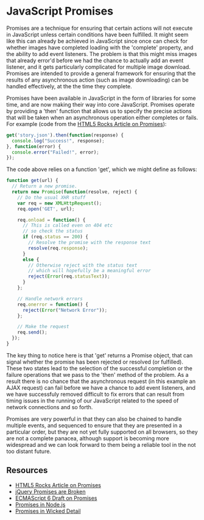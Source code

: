 JavaScript Promises
===================

Promises are a technique for ensuring that certain actions will not execute in JavaScript unless certain conditions have been fulfilled.  It might seem like this can already be achieved in JavaScript since once can check for whether images have completed loading with the 'complete' property, and the ability to add event listeners.  The problem is that this might miss images that already error'd before we had the chance to actually add an event listener, and it gets particularly complicated for multiple image download.  Promises are intended to provide a general framework for ensuring that the results of any asynchronous action (such as image downloading) can be handled effectively, at the the time they complete. 

Promises have been available in JavaScript in the form of libraries for some time, and are now making their way into core JavaScript.  Promises operate by providing a 'then' function that allows us to specify the precise actions that will be taken when an asynchronous operation either completes or fails.  For example (code from the [HTML5 Rocks Article on Promises](http://www.html5rocks.com/en/tutorials/es6/promises)):

```javascript
get('story.json').then(function(response) {
  console.log("Success!", response);
}, function(error) {
  console.error("Failed!", error);
});
```

The code above relies on a function 'get', which we might define as follows:

```javascript
function get(url) {
  // Return a new promise.
  return new Promise(function(resolve, reject) {
    // Do the usual XHR stuff
    var req = new XMLHttpRequest();
    req.open('GET', url);

    req.onload = function() {
      // This is called even on 404 etc
      // so check the status
      if (req.status == 200) {
        // Resolve the promise with the response text
        resolve(req.response);
      }
      else {
        // Otherwise reject with the status text
        // which will hopefully be a meaningful error
        reject(Error(req.statusText));
      }
    };

    // Handle network errors
    req.onerror = function() {
      reject(Error("Network Error"));
    };

    // Make the request
    req.send();
  });
}
```

The key thing to notice here is that 'get' returns a Promise object, that can signal whether the promise has been rejected or resolved (or fulfilled).  These two states lead to the selection of the successful completion or the failure operations that we pass to the 'then' method of the problem.  As a result there is no chance that the asynchronous request (in this example an AJAX request) can fail before we have a chance to add event listeners, and we have successfuly removed difficult to fix errors that can result from timing issues in the running of our JavaScript related to the speed of network connections and so forth.

Promises are very powerful in that they can also be chained to handle multiple events, and sequenced to ensure that they are presented in a particular order, but they are not yet fully supported on all browsers, so they are not a complete panacea, although support is becoming more widespread and we can look forward to them being a reliable tool in the not too distant future.


Resources
-------

* [HTML5 Rocks Article on Promises](http://www.html5rocks.com/en/tutorials/es6/promises)
* [jQuery Promises are Broken](https://thewayofcode.wordpress.com/tag/jquery-deferred-broken/)
* [ECMAScript 6 Draft on Promises](http://people.mozilla.org/~jorendorff/es6-draft.html#sec-promise-objects)
* [Promises in Node.js](http://12devs.co.uk/articles/promises-an-alternative-way-to-approach-asynchronous-javascript/)
* [Promises in Wicked Detail](http://www.mattgreer.org/articles/promises-in-wicked-detail/)
